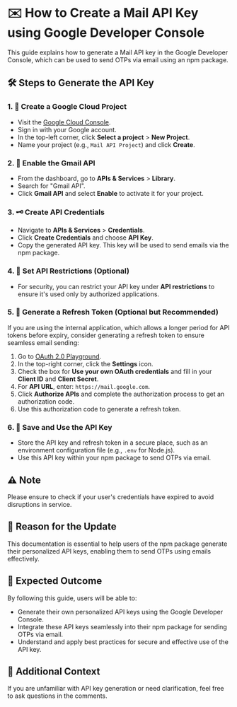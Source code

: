 # ✉️ How to Create a Mail API Key using Google Developer Console

This guide explains how to generate a Mail API key in the Google Developer Console, which can be used to send OTPs via email using an npm package.

## 🛠️ Steps to Generate the API Key

### 1. 🚀 Create a Google Cloud Project

- Visit the [Google Cloud Console](https://console.cloud.google.com/).
- Sign in with your Google account.
- In the top-left corner, click **Select a project** > **New Project**.
- Name your project (e.g., `Mail API Project`) and click **Create**.

### 2. 📧 Enable the Gmail API

- From the dashboard, go to **APIs & Services** > **Library**.
- Search for "Gmail API".
- Click **Gmail API** and select **Enable** to activate it for your project.

### 3. 🗝️ Create API Credentials

- Navigate to **APIs & Services** > **Credentials**.
- Click **Create Credentials** and choose **API Key**.
- Copy the generated API key. This key will be used to send emails via the npm package.

### 4. 🔐 Set API Restrictions (Optional)

- For security, you can restrict your API key under **API restrictions** to ensure it's used only by authorized applications.

### 5. 📜 Generate a Refresh Token (Optional but Recommended)

If you are using the internal application, which allows a longer period for API tokens before expiry, consider generating a refresh token to ensure seamless email sending:

1. Go to [OAuth 2.0 Playground](https://developers.google.com/oauthplayground/).
2. In the top-right corner, click the **Settings** icon.
3. Check the box for **Use your own OAuth credentials** and fill in your **Client ID** and **Client Secret**.
4. For **API URL**, enter: `https://mail.google.com`.
5. Click **Authorize APIs** and complete the authorization process to get an authorization code.
6. Use this authorization code to generate a refresh token.

### 6. 💾 Save and Use the API Key

- Store the API key and refresh token in a secure place, such as an environment configuration file (e.g., `.env` for Node.js).
- Use this API key within your npm package to send OTPs via email.

## ⚠️ Note

Please ensure to check if your user's credentials have expired to avoid disruptions in service.

## 📌 Reason for the Update

This documentation is essential to help users of the npm package generate their personalized API keys, enabling them to send OTPs using emails effectively.

## 🎯 Expected Outcome

By following this guide, users will be able to:

- Generate their own personalized API keys using the Google Developer Console.
- Integrate these API keys seamlessly into their npm package for sending OTPs via email.
- Understand and apply best practices for secure and effective use of the API key.

## 💬 Additional Context

If you are unfamiliar with API key generation or need clarification, feel free to ask questions in the comments.
